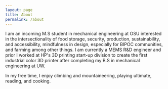```yaml
---
layout: page
title: About
permalink: /about 
---
```



I am an incoming M.S student in mechanical engineering at OSU interested in the intersectionality of food storage, security, production, sustainability, and accessibility, mindfulness in design, especially for BIPOC communities, and farming among other things.  I am currently a MEMS R&D engineer and prior I worked at HP's 3D printing start-up division to create the first industrial color 3D printer after completing my B.S in mechanical engineering at UW.  

In my free time, I enjoy climbing and mountaineering, playing ultimate, reading, and cooking. 
